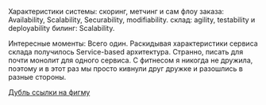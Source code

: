 
Характеристики системы:
скоринг, метчинг и сам флоу заказа: Availability, Scalability, Securability, modifiability.
склад: agility, testability и deployability
билинг: Scalability. 

Интересные моменты: 
Всего один. Раскидывая характеристики сервиса склада получилось Service-based архитектура. Странно, писать для почти монолит для одного сервиса. 
С фитнесом я никогда не дружила, поэтому и в этот раз мы просто кивнули друг дружке и разошлись в разные стороны.

[Дубль ссылки на  фигму](https://www.figma.com/file/0qrkxlThWWKakYYrTQeR4T/Make-cats-free-(%D0%A8%D0%A1%D0%9F-%D0%A1%D0%90)?type=whiteboard&node-id=1074%3A1546&t=H6kKVKrzUAHCBVod-1)

